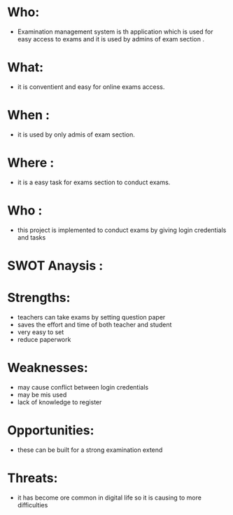 # Who:
* Examination management system is th application which is used for easy access to exams and it is used by admins of exam section .
# What:
* it is conventient and easy for online exams access.
# When :
* it is used by only admis of exam section.
# Where :
* it is a easy task for exams section to conduct exams.
# Who :
*  this project is implemented to conduct exams by giving login credentials and tasks
# SWOT Anaysis :

# Strengths:
* teachers can take exams by setting question paper
* saves the effort and time of both teacher and student
* very easy to set 
* reduce paperwork


# Weaknesses:
* may cause conflict between login credentials 
* may be mis used
* lack of knowledge to register


# Opportunities:
* these can be built for a strong examination extend


# Threats:
* it has become ore common in digital life so it is causing to more difficulties

